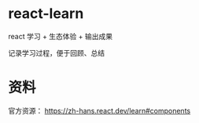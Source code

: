 # react-learn
react 学习 + 生态体验 + 输出成果

记录学习过程，便于回顾、总结

# 资料
官方资源：
https://zh-hans.react.dev/learn#components
